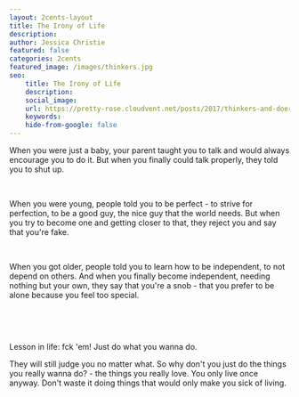 ```yaml
---
layout: 2cents-layout
title: The Irony of Life
description: 
author: Jessica Christie
featured: false
categories: 2cents
featured_image: /images/thinkers.jpg
seo:
    title: The Irony of Life
    description: 
    social_image:
    url: https://pretty-rose.cloudvent.net/posts/2017/thinkers-and-doers
    keywords:
    hide-from-google: false
---
```

When you were just a baby, your parent taught you to talk and would always encourage you to do it. But when you finally could talk properly, they told you to shut up.

&nbsp;

When you were young, people told you to be perfect - to strive for perfection, to be a good guy, the nice guy that the world needs. But when you try to become one and getting closer to that, they reject you and say that you're fake.

&nbsp;

When you got older, people told you to learn how to be independent, to not depend on others. And when you finally become independent, needing nothing but your own, they say that you're a snob - that you prefer to be alone because you feel too special.

&nbsp;

&nbsp;

Lesson in life: fck 'em! Just do what you wanna do.

They will still judge you no matter what. So why don't you just do the things you really wanna do? - the things you really love. You only live once anyway. Don't waste it doing things that would only make you sick of living.

&nbsp;
